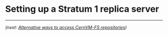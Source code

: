 # Setting up a Stratum 1 replica server

---

*(next: [Alternative ways to access CernVM-FS repositories](alternatives.md))*
